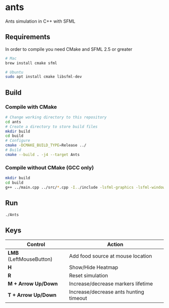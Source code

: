 # ants
Ants simulation in C++ with SFML

## Requirements
In order to compile you need CMake and SFML 2.5 or greater

```bash
# Mac
brew install cmake sfml

# Ubuntu
sudo apt install cmake libsfml-dev
```

## Build

### Compile with CMake
```bash
# Change working directory to this repository 
cd ants
# Create a directory to store build files
mkdir build
cd build
# Configure
cmake -DCMAKE_BUILD_TYPE=Release ../
# Build
cmake --build . -j4 --target Ants
```

### Compile without CMake (GCC only)

```bash
mkdir build
cd build
g++ ../main.cpp ../src/*.cpp -I../include -lsfml-graphics -lsfml-window -lsfml-system -std=c++17 -o Ants
```

## Run

```bash
./Ants
```

## Keys
| Control                   | Action                                 |
|---------------------------|----------------------------------------|
| **LMB** (LeftMouseButton) | Add food source at mouse location      |
| **H**                     | Show/Hide Heatmap                      |
| **R**                     | Reset simulation                       |
| **M + Arrow Up/Down**     | Increase/decrease markers lifetime     |
| **T + Arrow Up/Down**     | Increase/decrease ants hunting timeout |

